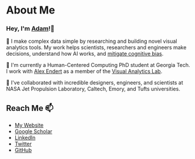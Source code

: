 # About Me

### Hey, I'm [Adam](https://adamcoscia.github.io/)!👋 

👀 I make complex data simple by researching and building novel visual analytics tools. My work helps scientists, researchers and engineers make decisions, understand how AI works, and [mitigate cognitive bias](https://github.com/lumos-vis).

🌱 I'm currently a Human-Centered Computing PhD student at Georgia Tech. I work with [Alex Endert](https://va.gatech.edu/endert/) as a member of the [Visual Analytics Lab](https://gtvalab.github.io/).

💞️ I've collaborated with incredible designers, engineers, and scientists at NASA Jet Propulsion Laboratory, Caltech, Emory, and Tufts universities.

## Reach Me 📫

- [My Website](https://adamcoscia.github.io/)
- [Google Scholar](https://scholar.google.com/citations?hl=en&user=diVuti8AAAAJ)
- [LinkedIn](https://www.linkedin.com/in/adam-coscia/)
- [Twitter](https://twitter.com/AdamCoscia)
- [GitHub](https://github.com/AdamCoscia)
